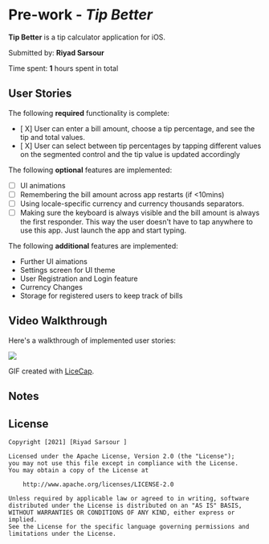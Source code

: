 # Pre-work - *Tip Better*

**Tip Better** is a tip calculator application for iOS.

Submitted by: **Riyad Sarsour**

Time spent: **1** hours spent in total

## User Stories

The following **required** functionality is complete:

* [ X] User can enter a bill amount, choose a tip percentage, and see the tip and total values.
* [ X] User can select between tip percentages by tapping different values on the segmented control and the tip value is updated accordingly

The following **optional** features are implemented:

* [ ] UI animations
* [ ] Remembering the bill amount across app restarts (if <10mins)
* [ ] Using locale-specific currency and currency thousands separators.
* [ ] Making sure the keyboard is always visible and the bill amount is always the first responder. This way the user doesn't have to tap anywhere to use this app. Just launch the app and start typing.

The following **additional** features are implemented:

- Further UI aimations
- Settings screen for UI theme
- User Registration and Login feature
- Currency Changes
- Storage for registered users to keep track of bills

## Video Walkthrough

Here's a walkthrough of implemented user stories:

<img src='/Users/riyadsarsour/Downloads/ezgif.com-gif-maker.gif' />

GIF created with [LiceCap](http://www.cockos.com/licecap/).

## Notes


## License

    Copyright [2021] [Riyad Sarsour ]

    Licensed under the Apache License, Version 2.0 (the "License");
    you may not use this file except in compliance with the License.
    You may obtain a copy of the License at

        http://www.apache.org/licenses/LICENSE-2.0

    Unless required by applicable law or agreed to in writing, software
    distributed under the License is distributed on an "AS IS" BASIS,
    WITHOUT WARRANTIES OR CONDITIONS OF ANY KIND, either express or implied.
    See the License for the specific language governing permissions and
    limitations under the License.
